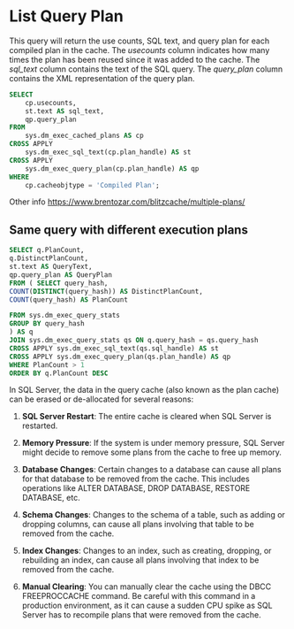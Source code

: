 # List Query Plan

This query will return the use counts, SQL text, and query plan for each compiled plan in the cache. 
The *usecounts* column indicates how many times the plan has been reused since it was added to the cache. The *sql_text* column contains the text of the SQL query.
The *query_plan* column contains the XML representation of the query plan.

```sql
SELECT 
    cp.usecounts,
    st.text AS sql_text,
    qp.query_plan
FROM 
    sys.dm_exec_cached_plans AS cp
CROSS APPLY 
    sys.dm_exec_sql_text(cp.plan_handle) AS st
CROSS APPLY 
    sys.dm_exec_query_plan(cp.plan_handle) AS qp
WHERE 
    cp.cacheobjtype = 'Compiled Plan';
```

Other info <https://www.brentozar.com/blitzcache/multiple-plans/>

## Same query with different execution plans

```sql
SELECT q.PlanCount,
q.DistinctPlanCount,
st.text AS QueryText,
qp.query_plan AS QueryPlan
FROM ( SELECT query_hash,
COUNT(DISTINCT(query_hash)) AS DistinctPlanCount,
COUNT(query_hash) AS PlanCount

FROM sys.dm_exec_query_stats
GROUP BY query_hash
) AS q
JOIN sys.dm_exec_query_stats qs ON q.query_hash = qs.query_hash
CROSS APPLY sys.dm_exec_sql_text(qs.sql_handle) AS st
CROSS APPLY sys.dm_exec_query_plan(qs.plan_handle) AS qp
WHERE PlanCount > 1
ORDER BY q.PlanCount DESC
```


In SQL Server, the data in the query cache (also known as the plan cache) can be erased or de-allocated for several reasons:

1. **SQL Server Restart**: The entire cache is cleared when SQL Server is restarted.

2. **Memory Pressure**: If the system is under memory pressure, SQL Server might decide to remove some plans from the cache to free up memory.

3. **Database Changes**: Certain changes to a database can cause all plans for that database to be removed from the cache. This includes operations like ALTER DATABASE, DROP DATABASE, RESTORE DATABASE, etc.

4. **Schema Changes**: Changes to the schema of a table, such as adding or dropping columns, can cause all plans involving that table to be removed from the cache.

5. **Index Changes**: Changes to an index, such as creating, dropping, or rebuilding an index, can cause all plans involving that index to be removed from the cache.

6. **Manual Clearing**: You can manually clear the cache using the DBCC FREEPROCCACHE command. Be careful with this command in a production environment, as it can cause a sudden CPU spike as SQL Server has to recompile plans that were removed from the cache.
